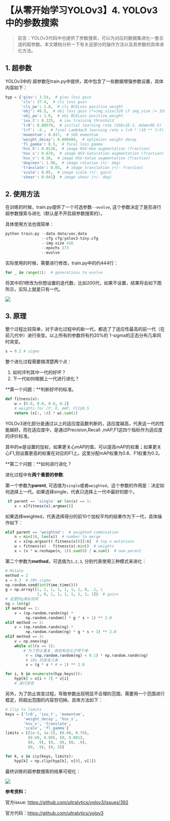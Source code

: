 # 【从零开始学习YOLOv3】4. YOLOv3中的参数搜索

> 前言：YOLOv3代码中也提供了参数搜索，可以为对应的数据集进化一套合适的超参数。本文建档分析一下有关这部分的操作方法以及其参数的具体进化方法。

## 1. 超参数

YOLOv3中的 超参数在train.py中提供，其中包含了一些数据增强参数设置，具体内容如下：

```python
hyp = {'giou': 3.54,  # giou loss gain
       'cls': 37.4,  # cls loss gain
       'cls_pw': 1.0,  # cls BCELoss positive_weight
       'obj': 49.5,  # obj loss gain (*=img_size/320 if img_size != 320)
       'obj_pw': 1.0,  # obj BCELoss positive_weight
       'iou_t': 0.225,  # iou training threshold
       'lr0': 0.00579,  # initial learning rate (SGD=1E-3, Adam=9E-5)
       'lrf': -4.,  # final LambdaLR learning rate = lr0 * (10 ** lrf)
       'momentum': 0.937,  # SGD momentum
       'weight_decay': 0.000484,  # optimizer weight decay
       'fl_gamma': 0.5,  # focal loss gamma
       'hsv_h': 0.0138,  # image HSV-Hue augmentation (fraction)
       'hsv_s': 0.678,  # image HSV-Saturation augmentation (fraction)
       'hsv_v': 0.36,  # image HSV-Value augmentation (fraction)
       'degrees': 1.98,  # image rotation (+/- deg)
       'translate': 0.05,  # image translation (+/- fraction)
       'scale': 0.05,  # image scale (+/- gain)
       'shear': 0.641}  # image shear (+/- deg)
```

## 2. 使用方法

在训练的时候，train.py提供了一个可选参数`--evolve`, 这个参数决定了是否进行超参数搜索与进化（默认是不开启超参数搜索的）。

具体使用方法也很简单：

```python
python train.py --data data/voc.data 
				--cfg cfg/yolov3-tiny.cfg
				--img-size 416 
				--epochs 273 
				--evolve
```

实际使用的时候，需要进行修改，train.py中的约444行：

```python
for _ in range(1):  # generations to evolve
```

将其中的1修改为你想设置的迭代数，比如200代，如果不设置，结果将会如下图所示，实际上就是只有一代。

![](https://img-blog.csdnimg.cn/20200118171608405.png?x-oss-process=image/watermark,type_ZmFuZ3poZW5naGVpdGk,shadow_10,text_aHR0cHM6Ly9ibG9nLmNzZG4ubmV0L0REX1BQX0pK,size_16,color_FFFFFF,t_70)

## 3. 原理

整个过程比较简单，对于进化过程中的新一代，都选了了适应性最高的前一代（在前几代中）进行突变。以上所有的参数将有约20%的 1-sigma的正态分布几率同时突变。

```python
s = 0.2 # sigma
```

整个进化过程需要搞清楚两个点：

1. 如何评判其中一代的好坏？
2. 下一代如何根据上一代进行进化？

**第一个问题：**判断好坏的标准。

```python
def fitness(x):
    w = [0.0, 0.0, 0.8, 0.2]  
    # weights for [P, R, mAP, F1]@0.5 
    return (x[:, :4] * w).sum(1)
```

YOLOv3进化部分是通过以上的适应度函数判断的，适应度越高，代表这一代的性能越好。而在适应度中，是通过Precision,Recall ,mAP,F1这四个指标作为适应度的评价标准。

其中的w是设置的加权，如果更关心mAP的值，可以提高mAP的权重；如果更关心F1,则设置更高的权重在对应的F1上。这里分配mAP权重为0.8、F1权重为0.2。

**第二个问题：**如何进行进化？

进化过程中有**两个重要的参数**:

第一个参数为**parent**, 可选值为`single`或者`weighted`，这个参数的作用是：决定如何选择上一代。如果选择single，代表只选择上一代中最好的那个。

```python
 if parent == 'single' or len(x) == 1:
 	x = x[fitness(x).argmax()]
```

如果选择weighted，代表选择得分的前10个加权平均的结果作为下一代，具体操作如下：

```python
elif parent == 'weighted':  # weighted combination
    n = min(10, len(x))  # number to merge
    x = x[np.argsort(-fitness(x))][:n]  # top n mutations
    w = fitness(x) - fitness(x).min()  # weights
    x = (x * w.reshape(n, 1)).sum(0) / w.sum()  # new parent
```

第二个参数为**method**，可选值为`1,2,3`, 分别代表使用三种模式来进化：

```python
# Mutate
method = 2
s = 0.2  # 20% sigma
np.random.seed(int(time.time()))
g = np.array([1, 1, 1, 1, 1, 1, 1, 0, .1, \
              1, 0, 1, 1, 1, 1, 1, 1, 1])  # gains
# 这里的g类似加权
ng = len(g)
if method == 1:
    v = (np.random.randn(ng) * 
         np.random.random() * g * s + 1) ** 2.0
elif method == 2:
    v = (np.random.randn(ng) * 
         np.random.random(ng) * g * s + 1) ** 2.0
elif method == 3:
    v = np.ones(ng)
    while all(v == 1):  
        # 为了防止重复，直到有变化才停下来
         r = (np.random.random(ng) < 0.1) * np.random.randn(ng)  
         # 10% 的突变几率
         v = (g * s * r + 1) ** 2.0

for i, k in enumerate(hyp.keys()): 
    hyp[k] = x[i + 7] * v[i]  
    # 进行突变
```

另外，为了防止突变过程，导致参数出现明显不合理的范围，需要用一个范围进行框定，将超出范围的内容剪切掉。具体方法如下：

```python
# Clip to limits
keys = ['lr0', 'iou_t', 'momentum', 
        'weight_decay', 'hsv_s', 
        'hsv_v', 'translate', 
        'scale', 'fl_gamma']
limits = [(1e-5, 1e-2), (0.00, 0.70),
          (0.60, 0.98), (0, 0.001), 
          (0, .9), (0, .9), (0, .9), 
          (0, .9), (0, 3)]

for k, v in zip(keys, limits):
    hyp[k] = np.clip(hyp[k], v[0], v[1])
```

最终训练的超参数搜索的结果可视化：

![](https://img-blog.csdnimg.cn/20200118171155937.png?x-oss-process=image/watermark,type_ZmFuZ3poZW5naGVpdGk,shadow_10,text_aHR0cHM6Ly9ibG9nLmNzZG4ubmV0L0REX1BQX0pK,size_16,color_FFFFFF,t_70)

**参考资料：**

官方issue: <https://github.com/ultralytics/yolov3/issues/392>

官方代码：<https://github.com/ultralytics/yolov3>